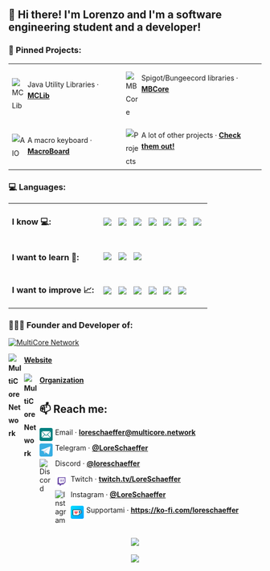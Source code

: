## 👋 Hi there! I'm Lorenzo and I'm a software engineering student and a developer!

### 🔭 Pinned Projects:

<table align="center">
  <tr>
    <td>  
      <p>
        <a style="line-height: 26px" href="https://github.com/MultiCoreNetwork/MCLib">
        <img align="left" style="margin-right: 5px;" alt="MCLib" width="26px" src="https://skillicons.dev/icons?i=github&theme=light"/>
        </a>Java Utility Libraries &middot; <a style="font-weight: bold;" href="https://github.com/MultiCoreNetwork/MCLib">MCLib</a>
      </p>
    </td>
    <td>
      <p>
        <a style="line-height: 26px" href="https://github.com/MultiCoreNetwork/MBCore">
        <img align="left" style="margin-right: 5px;" alt="MBCore" width="26px" src="https://skillicons.dev/icons?i=github&theme=light"/>
        </a>Spigot/Bungeecord libraries &middot; <a style="font-weight: bold;" href="https://github.com/MultiCoreNetwork/MBCore">MBCore</a>
      </p>
    </td>
  </tr>
  <tr>
    <td>
      <p>
        <a style="line-height: 26px" href="https://github.com/MultiCoreNetwork/AIO">
        <img align="left" style="margin-right: 5px;" alt="AIO" width="26px" src="https://skillicons.dev/icons?i=github&theme=light"/>
        </a>A macro keyboard &middot; <a style="font-weight: bold;" href="https://github.com/LoreSchaeffer/MacroBoard">MacroBoard</a>
      </p>
    </td>
    <td>
      <p>
        <a style="line-height: 26px" href="https://github.com/LoreSchaeffer?tab=repositories">
        <img align="left" style="margin-right: 5px;" alt="Projects" width="26px" src="https://skillicons.dev/icons?i=github&theme=light"/>
        </a>A lot of other projects &middot; <a style="font-weight: bold;" href="https://github.com/LoreSchaeffer?tab=repositories">Check them out!</a>
      </p>
    </td>
  </tr>
</table>

### 💻 Languages:

<table align="center">
  <tr>
    <td>
      <h3>I know 💻:</h3>
    </td>
    <td>
      <p>
        <img align="center" style="margin: 0 5px;" width="26px" src="https://skillicons.dev/icons?i=java&theme=light"/>
        <img align="center" style="margin: 0 5px;" width="26px" src="https://skillicons.dev/icons?i=python&theme=light"/>
        <img align="center" style="margin: 0 5px;" width="26px" src="https://skillicons.dev/icons?i=c&theme=light"/>
        <img align="center" style="margin: 0 5px;" width="26px" src="https://skillicons.dev/icons?i=javascript&theme=light"/>
        <img align="center" style="margin: 0 5px;" width="26px" src="https://skillicons.dev/icons?i=php&theme=light"/>
        <img align="center" style="margin: 0 5px;" width="26px" src="https://skillicons.dev/icons?i=html&theme=light"/>
        <img align="center" style="margin: 0 5px;" width="26px" src="https://skillicons.dev/icons?i=css&theme=light"/>
      </p>    
    </td>
  </tr>
  <tr>
    <td>
      <h3>I want to learn 🌱:</h3>
    </td>
    <td>
      <p>
        <img align="center" style="margin: 0 5px;" width="26px" src="https://skillicons.dev/icons?i=cs&theme=light"/>
        <img align="center" style="margin: 0 5px;" width="26px" src="https://skillicons.dev/icons?i=react"/>
        <img align="center" style="margin: 0 5px;" width="26px" src="https://skillicons.dev/icons?i=vue&theme=light"/>
      </p>    
    </td>
  </tr>
  <tr>
    <td>
      <h3>I want to improve 📈:</h3>
    </td>
    <td>
      <p>
        <img align="center" style="margin: 0 5px;" width="26px" src="https://skillicons.dev/icons?i=spring&theme=light"/>
        <img align="center" style="margin: 0 5px;" width="26px" src="https://skillicons.dev/icons?i=javascript&theme=light"/>
        <img align="center" style="margin: 0 5px;" width="26px" src="https://skillicons.dev/icons?i=c&theme=light"/>
        <img align="center" style="margin: 0 5px;" width="26px" src="https://skillicons.dev/icons?i=cpp&theme=light"/>
        <img align="center" style="margin: 0 5px;" width="26px" src="https://skillicons.dev/icons?i=electron&theme=light"/>
        <img align="center" style="margin: 0 5px;" width="26px" src="https://skillicons.dev/icons?i=typescript&theme=light"/>
      </p>    
    </td>
  </tr>
</table>

### 🙋🏻‍♂️ Founder and Developer of:

<a href="https://github.com/MultiCoreNetwork"><img height="40" alt="MultiCore Network" src="https://multicore.network/images/navbar-brand.png"/></a>
<p>
  <a style="font-weight: bold; line-height: 26px;" href="https://multicore.network"><img align="left" style="margin-right: 5px;" alt="MultiCore Network" width="26px" src="https://multicore.network/images/favicon.ico"/> Website</a>
</p>
<p>
  <a style="font-weight: bold; line-height: 26px;" href="https://github.com/MultiCoreNetwork"><img align="left" style="margin-right: 5px;" alt="MultiCore Network" width="26px" src="https://multicore.network/images/favicon.ico"/>Organization</a>
</p>

## 📫 Reach me:

<p>
  <a href="mailto:loreschaeffer@multicore.network"><img align="left" style="margin-right: 5px; border-radius: 1%;" alt="Email" width="26px" src="https://github.com/LoreSchaeffer/LoreSchaeffer/blob/69785c1ed6a5774b298181e3d81cdc92dbf25280/resources/mail.png"/></a>Email &middot; <a style="font-weight: bold;" href="mailto:loreschaeffer@multicore.network">loreschaeffer@multicore.network</a>
</p>
<p>
  <a href="https://t.me/LoreSchaeffer"><img align="left" style="margin-right: 5px;" alt="Telegram" width="26px" src="https://github.com/LoreSchaeffer/LoreSchaeffer/blob/506b04d5b160c9d2d3e0a705854ad37bf58ef3bd/resources/telegram.png"/></a>Telegram &middot; <a style="font-weight: bold;" href="https://t.me/LoreSchaeffer">@LoreSchaeffer</a>
</p>
<p>
  <a href="https://multicore.network/discord"><img align="left" style="margin-right: 5px;" alt="Discord" width="26px" src="https://skillicons.dev/icons?i=discord&theme=light"/></a>Discord &middot; <a style="font-weight: bold;" href="https://multicore.network/discord">@loreschaeffer</a>
</p>
<p>
  <a href="https://twitch.tv/LoreSchaeffer"><img align="left" style="margin-right: 5px;" alt="Twitch" width="26px" src="https://github.com/LoreSchaeffer/LoreSchaeffer/blob/69785c1ed6a5774b298181e3d81cdc92dbf25280/resources/twitch.png"/></a>Twitch &middot; <a style="font-weight: bold;" href="https://twitch.tv/LoreSchaeffer">twitch.tv/LoreSchaeffer</a>
</p>
<p>
  <a href="https://instagram.com/LoreSchaeffer"><img align="left" style="margin-right: 5px;" alt="Instagram" width="26px" src="https://skillicons.dev/icons?i=instagram&theme=light"/></a>Instagram &middot; <a style="font-weight: bold;" href="https://instagram.com/LoreSchaeffer">@LoreSchaeffer</a>
</p>
<p>
  <a href="https://ko-fi.com/loreschaeffer"><img align="left" style="margin-right: 5px;" alt="Paypal" width="26px" src="https://github.com/LoreSchaeffer/LoreSchaeffer/blob/69785c1ed6a5774b298181e3d81cdc92dbf25280/resources/ko-fi.png"/></a>Supportami &middot; <a style="font-weight: bold;" href="https://ko-fi.com/loreschaeffer">https://ko-fi.com/loreschaeffer</a>
</p>

<br>

<p align="center">
  <img align="center" src="https://github-readme-stats.vercel.app/api?username=LoreSchaeffer&count_private=true&theme=dracula" />
</p>
<p align="center">
  <img align="center" src="https://github-readme-stats.vercel.app/api/top-langs/?username=LoreSchaeffer&count_private=true&theme=dracula" />
</p>

